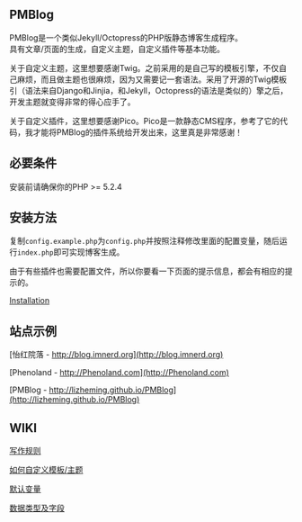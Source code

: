 ## PMBlog ##

PMBlog是一个类似Jekyll/Octopress的PHP版静态博客生成程序。  
具有文章/页面的生成，自定义主题，自定义插件等基本功能。

关于自定义主题，这里想要感谢Twig。之前采用的是自己写的模板引擎，不仅自己麻烦，而且做主题也很麻烦，因为又需要记一套语法。采用了开源的Twig模板引（语法来自Django和Jinjia，和Jekyll，Octopress的语法是类似的）擎之后，开发主题就变得非常的得心应手了。

关于自定义插件，这里想要感谢Pico。Pico是一款静态CMS程序，参考了它的代码，我才能将PMBlog的插件系统给开发出来，这里真是非常感谢！

## 必要条件 ##

安装前请确保你的PHP >= 5.2.4 

## 安装方法 ##

复制`config.example.php`为`config.php`并按照注释修改里面的配置变量，随后运行`index.php`即可实现博客生成。

由于有些插件也需要配置文件，所以你要看一下页面的提示信息，都会有相应的提示的。

[Installation](https://github.com/lizheming/PMBlog/wiki#installation)

## 站点示例 ##

[怡红院落 - http://blog.imnerd.org](http://blog.imnerd.org)

[Phenoland - http://Phenoland.com](http://Phenoland.com)

[PMBlog - http://lizheming.github.io/PMBlog](http://lizheming.github.io/PMBlog)

## WIKI ##

[写作规则](https://github.com/lizheming/PMBlog/wiki/%E5%86%99%E4%BD%9C%E8%A7%84%E5%88%99)

[如何自定义模板/主题](https://github.com/lizheming/PMBlog/wiki/%E5%A6%82%E4%BD%95%E8%87%AA%E5%AE%9A%E4%B9%89%E6%A8%A1%E6%9D%BF)

[默认变量](https://github.com/lizheming/PMBlog/wiki/%E9%BB%98%E8%AE%A4%E5%8F%98%E9%87%8F)

[数据类型及字段](https://github.com/lizheming/PMBlog/wiki/%E6%95%B0%E6%8D%AE%E7%B1%BB%E5%9E%8B%E5%8F%8A%E5%AD%97%E6%AE%B5)